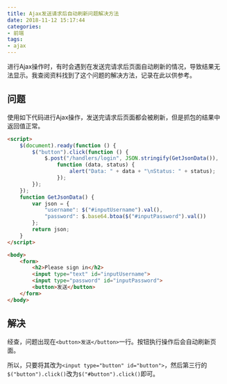 ```yaml
---
title: Ajax发送请求后自动刷新问题解决方法
date: 2018-11-12 15:17:44
categories:
- 前端
tags:
- ajax
---
```

进行Ajax操作时，有时会遇到在发送完请求后页面自动刷新的情况，导致结果无法显示。我查阅资料找到了这个问题的解决方法，记录在此以供参考。

<!--more-->

## 问题

使用如下代码进行Ajax操作，发送完请求后页面都会被刷新，但是抓包的结果中返回值正常。

```html
<script>
    $(document).ready(function () {
        $("button").click(function () {
            $.post("/handlers/login", JSON.stringify(GetJsonData()),
                function (data, status) {
                    alert("Data: " + data + "\nStatus: " + status);
                });
        });
    });
    function GetJsonData() {
        var json = {
            "username": $("#inputUsername").val(),
            "password": $.base64.btoa($("#inputPassword").val())
        };
        return json;
    }
</script>

<body>
    <form>
        <h2>Please sign in</h2>
        <input type="text" id="inputUsername">
        <input type="password" id="inputPassword">
        <button>发送</button>
    </form>
</body>
```

## 解决

经查，问题出现在`<button>发送</button>`一行。按钮执行操作后会自动刷新页面。

所以，只要将其改为`<input type="button" id="button">`，然后第三行的`$("button").click()`改为`$("#button").click()`即可。